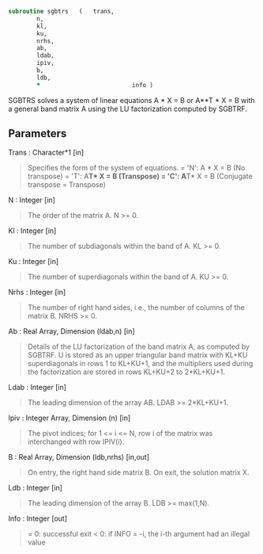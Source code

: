 ```fortran
subroutine sgbtrs	(	trans,
		n,
		kl,
		ku,
		nrhs,
		ab,
		ldab,
		ipiv,
		b,
		ldb,
		*                          info )
```

 SGBTRS solves a system of linear equations
    A * X = B  or  A**T * X = B
 with a general band matrix A using the LU factorization computed
 by SGBTRF.

## Parameters
Trans : Character*1 [in]
> Specifies the form of the system of equations.
> = 'N':  A * X = B  (No transpose)
> = 'T':  A**T* X = B  (Transpose)
> = 'C':  A**T* X = B  (Conjugate transpose = Transpose)

N : Integer [in]
> The order of the matrix A.  N >= 0.

Kl : Integer [in]
> The number of subdiagonals within the band of A.  KL >= 0.

Ku : Integer [in]
> The number of superdiagonals within the band of A.  KU >= 0.

Nrhs : Integer [in]
> The number of right hand sides, i.e., the number of columns
> of the matrix B.  NRHS >= 0.

Ab : Real Array, Dimension (ldab,n) [in]
> Details of the LU factorization of the band matrix A, as
> computed by SGBTRF.  U is stored as an upper triangular band
> matrix with KL+KU superdiagonals in rows 1 to KL+KU+1, and
> the multipliers used during the factorization are stored in
> rows KL+KU+2 to 2*KL+KU+1.

Ldab : Integer [in]
> The leading dimension of the array AB.  LDAB >= 2*KL+KU+1.

Ipiv : Integer Array, Dimension (n) [in]
> The pivot indices; for 1 <= i <= N, row i of the matrix was
> interchanged with row IPIV(i).

B : Real Array, Dimension (ldb,nrhs) [in,out]
> On entry, the right hand side matrix B.
> On exit, the solution matrix X.

Ldb : Integer [in]
> The leading dimension of the array B.  LDB >= max(1,N).

Info : Integer [out]
> = 0:  successful exit
> < 0: if INFO = -i, the i-th argument had an illegal value

